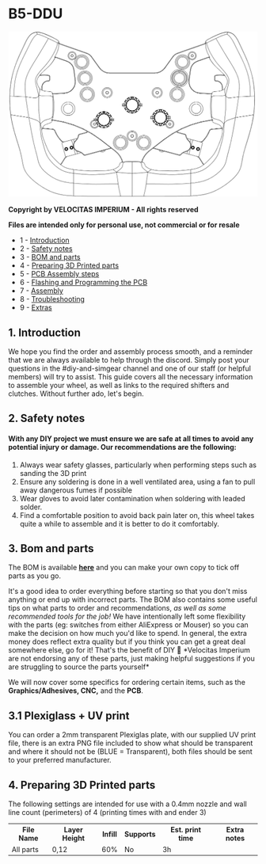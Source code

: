 # **B5-DDU**

<img src="https://github.com/VelocitasImperium/Taurus-GT3/blob/main/images/TaurusGt3-GuideFront.png" width="600">

**Copyright by VELOCITAS IMPERIUM - All rights reserved**

**Files are intended only for personal use, not commercial or for resale**


* 1 - [Introduction](#1-introduction)
* 2 - [Safety notes](#2-safety-notes)
* 3 - [BOM and parts](#3-bom-and-parts)
* 4 - [Preparing 3D Printed parts](#4-preparing-3d-printed-parts)
* 5 - [PCB Assembly steps](#5-pcb-assembly-steps)
* 6 - [Flashing and Programming the PCB](#7-flashing-and-programming-the-PCB)
* 7 - [Assembly](#8-assembly)
* 8 - [Troubleshooting](#9-troubleshooting)
* 9 - [Extras](#10-extras)



## 1. Introduction

We hope you find the order and assembly process smooth, and a reminder that we are always available to help through the discord. Simply post your questions in the #diy-and-simgear channel and one of our staff (or helpful members) will try to assist. This guide covers all the necessary information to assemble your wheel, as well as links to the required shifters and clutches. Without further ado, let's begin.

## 2. Safety notes

#### With any DIY project we must ensure we are safe at all times to avoid any potential injury or damage. Our recommendations are the following:

1. Always wear safety glasses, particularly when performing steps such as sanding the 3D print
2. Ensure any soldering is done in a well ventilated area, using a fan to pull away dangerous fumes if possible
3. Wear gloves to avoid later contamination when soldering with leaded solder.
4. Find a comfortable position to avoid back pain later on, this wheel takes quite a while to assemble and it is better to do it comfortably.

## 3. Bom and parts

The BOM is available [**here**](https://docs.google.com/spreadsheets/d/1LTHWi-7xIeATiLtcv8ewfXO0zlp6xbxwbrMM7N581tc/edit#gid=1313035800) and you can make your own copy to tick off parts as you go.

It's a good idea to order everything before starting so that you don't miss anything or end up with incorrect parts. The BOM also contains some useful tips on what parts to order and recommendations, _as well as some recommended tools for the job!_ We have intentionally left some flexibility with the parts (eg: switches from either AliExpress or Mouser) so you can make the decision on how much you'd like to spend. In general, the extra money does reflect extra quality but if you think you can get a great deal somewhere else, go for it! That's the benefit of DIY 🙂 \*Velocitas Imperium are not endorsing any of these parts, just making helpful suggestions if you are struggling to source the parts yourself\*

We will now cover some specifics for ordering certain items, such as the **Graphics/Adhesives, CNC,** and the **PCB**.

## 3.1 Plexiglass + UV print

You can order a 2mm transparent Plexiglas plate, with our supplied UV print file, there is an extra PNG file included to show what should be transparent and where it should not be (BLUE = Transparent), both files should be sent to your preferred manufacturer.


## 4. Preparing 3D Printed parts

The following settings are intended for use with a 0.4mm nozzle and wall line count (perimeters) of 4 (printing times with and ender 3)

<table>
  <tr>
    <th>File Name</th>
    <th>Layer Height</th>
    <th>Infill</th>
    <th>Supports</th>
    <th>Est. print time</th>
    <th>Extra notes</th>

  </tr>
  <tr>
    <td>All parts</td>
    <td>0,12</td>
    <td>60%</td>
    <td>No</td>
    <td>3h</td>
    <td> </td>
  </tr>
</table>

